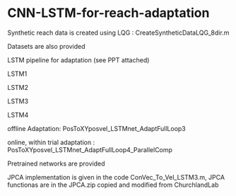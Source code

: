 # CNN-LSTM-for-reach-adaptation

Synthetic reach data is created using LQG : CreateSyntheticDataLQG_8dir.m

Datasets are also provided

LSTM pipeline for adaptation (see PPT attached)

LSTM1

LSTM2

LSTM3

LSTM4

offline Adaptation: PosToXYposvel_LSTMnet_AdaptFullLoop3

online, within trial adaptation : PosToXYposvel_LSTMnet_AdaptFullLoop4_ParallelComp

Pretrained networks are provided

JPCA implementation is given in the code ConVec_To_Vel_LSTM3.m, JPCA functionas are in the JPCA.zip copied and modified from ChurchlandLab
